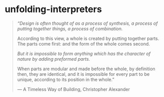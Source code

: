 # unfolding-interpreters

> *“Design is often thought of as a process of synthesis, a process of putting together things, a process of combination.*
> 
> According to this view, a whole is created by putting together parts. The parts come first: and the form of the whole comes second.
> 
> *But it is impossible to form anything which has the character of nature by adding preformed parts.*
> 
> When parts are modular and made before the whole, by definition then, they are identical, and it is impossible for every part to be unique, according to its position in the whole.”
> 
> — A Timeless Way of Building, Christopher Alexander


